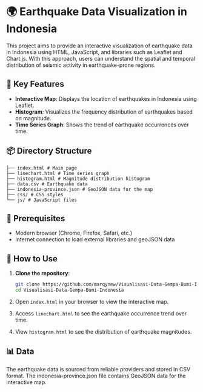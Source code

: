 # 🌍 Earthquake Data Visualization in Indonesia

This project aims to provide an interactive visualization of earthquake data in Indonesia using HTML, JavaScript, and libraries such as Leaflet and Chart.js. With this approach, users can understand the spatial and temporal distribution of seismic activity in earthquake-prone regions.

## 📌 Key Features

- **Interactive Map**: Displays the location of earthquakes in Indonesia using Leaflet.
- **Histogram**: Visualizes the frequency distribution of earthquakes based on magnitude.
- **Time Series Graph**: Shows the trend of earthquake occurrences over time.

## 📦 Directory Structure
```
├── index.html # Main page
├── linechart.html # Time series graph
├── histogram.html # Magnitude distribution histogram
├── data.csv # Earthquake data
├── indonesia-province.json # GeoJSON data for the map
├── css/ # CSS styles
└── js/ # JavaScript files
```


## 🔧 Prerequisites

- Modern browser (Chrome, Firefox, Safari, etc.)
- Internet connection to load external libraries and geoJSON data

## 🚀 How to Use

1. **Clone the repository**:
   ```bash
   git clone https://github.com/marqynew/Visualisasi-Data-Gempa-Bumi-Indonesia.git
   cd Visualisasi-Data-Gempa-Bumi-Indonesia
2. Open `index.html` in your browser to view the interactive map.

3. Access `linechart.html` to see the earthquake occurrence trend over time.

4. View `histogram.html` to see the distribution of earthquake magnitudes.

## 📊 Data
The earthquake data is sourced from reliable providers and stored in CSV format. The indonesia-province.json file contains GeoJSON data for the interactive map.

